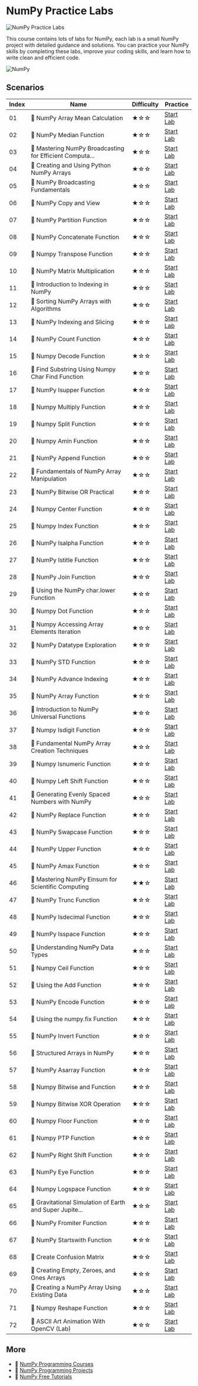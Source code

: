 # NumPy Practice Labs

![NumPy Practice Labs](https://cover-creator.appbot.io/numpy-practice-labs.png)

This course contains lots of labs for NumPy, each lab is a small NumPy project with detailed guidance and solutions. You can practice your NumPy skills by completing these labs, improve your coding skills, and learn how to write clean and efficient code.

![NumPy](https://img.shields.io/badge/NumPy-whitesmoke?style=for-the-badge&logo=numpy)


## Scenarios

|   Index | Name                                                    | Difficulty   | Practice                                                             |
|---------|---------------------------------------------------------|--------------|----------------------------------------------------------------------|
|      01 | 📖 NumPy Array Mean Calculation                          | ★☆☆          | <a target='_blank' href='https://labex.io/labs/86481'>Start Lab</a>  |
|      02 | 📖 NumPy Median Function                                 | ★☆☆          | <a target='_blank' href='https://labex.io/labs/86483'>Start Lab</a>  |
|      03 | 📖 Mastering NumPy Broadcasting for Efficient Computa... | ★☆☆          | <a target='_blank' href='https://labex.io/labs/85702'>Start Lab</a>  |
|      04 | 📖 Creating and Using Python NumPy Arrays                | ★☆☆          | <a target='_blank' href='https://labex.io/labs/86402'>Start Lab</a>  |
|      05 | 📖 NumPy Broadcasting Fundamentals                       | ★☆☆          | <a target='_blank' href='https://labex.io/labs/86412'>Start Lab</a>  |
|      06 | 📖 NumPy Copy and View                                   | ★☆☆          | <a target='_blank' href='https://labex.io/labs/86421'>Start Lab</a>  |
|      07 | 📖 NumPy Partition Function                              | ★☆☆          | <a target='_blank' href='https://labex.io/labs/86489'>Start Lab</a>  |
|      08 | 📖 NumPy Concatenate Function                            | ★☆☆          | <a target='_blank' href='https://labex.io/labs/86420'>Start Lab</a>  |
|      09 | 📖 Numpy Transpose Function                              | ★☆☆          | <a target='_blank' href='https://labex.io/labs/86512'>Start Lab</a>  |
|      10 | 📖 NumPy Matrix Multiplication                           | ★☆☆          | <a target='_blank' href='https://labex.io/labs/86479'>Start Lab</a>  |
|      11 | 📖 Introduction to Indexing in NumPy                     | ★☆☆          | <a target='_blank' href='https://labex.io/labs/85699'>Start Lab</a>  |
|      12 | 📖 Sorting NumPy Arrays with Algorithms                  | ★☆☆          | <a target='_blank' href='https://labex.io/labs/86500'>Start Lab</a>  |
|      13 | 📖 NumPy Indexing and Slicing                            | ★☆☆          | <a target='_blank' href='https://labex.io/labs/86452'>Start Lab</a>  |
|      14 | 📖 NumPy Count Function                                  | ★☆☆          | <a target='_blank' href='https://labex.io/labs/86423'>Start Lab</a>  |
|      15 | 📖 Numpy Decode Function                                 | ★☆☆          | <a target='_blank' href='https://labex.io/labs/86427'>Start Lab</a>  |
|      16 | 📖 Find Substring Using Numpy Char Find Function         | ★☆☆          | <a target='_blank' href='https://labex.io/labs/86437'>Start Lab</a>  |
|      17 | 📖 NumPy Isupper Function                                | ★☆☆          | <a target='_blank' href='https://labex.io/labs/86467'>Start Lab</a>  |
|      18 | 📖 Numpy Multiply Function                               | ★☆☆          | <a target='_blank' href='https://labex.io/labs/86485'>Start Lab</a>  |
|      19 | 📖 Numpy Split Function                                  | ★☆☆          | <a target='_blank' href='https://labex.io/labs/86502'>Start Lab</a>  |
|      20 | 📖 Numpy Amin Function                                   | ★☆☆          | <a target='_blank' href='https://labex.io/labs/86389'>Start Lab</a>  |
|      21 | 📖 NumPy Append Function                                 | ★☆☆          | <a target='_blank' href='https://labex.io/labs/86391'>Start Lab</a>  |
|      22 | 📖 Fundamentals of NumPy Array Manipulation              | ★☆☆          | <a target='_blank' href='https://labex.io/labs/85703'>Start Lab</a>  |
|      23 | 📖 NumPy Bitwise OR Practical                            | ★☆☆          | <a target='_blank' href='https://labex.io/labs/86408'>Start Lab</a>  |
|      24 | 📖 Numpy Center Function                                 | ★☆☆          | <a target='_blank' href='https://labex.io/labs/86416'>Start Lab</a>  |
|      25 | 📖 Numpy Index Function                                  | ★☆☆          | <a target='_blank' href='https://labex.io/labs/86450'>Start Lab</a>  |
|      26 | 📖 NumPy Isalpha Function                                | ★☆☆          | <a target='_blank' href='https://labex.io/labs/86456'>Start Lab</a>  |
|      27 | 📖 NumPy Istitle Function                                | ★☆☆          | <a target='_blank' href='https://labex.io/labs/86466'>Start Lab</a>  |
|      28 | 📖 NumPy Join Function                                   | ★☆☆          | <a target='_blank' href='https://labex.io/labs/86470'>Start Lab</a>  |
|      29 | 📖 Using the NumPy char.lower Function                   | ★☆☆          | <a target='_blank' href='https://labex.io/labs/86477'>Start Lab</a>  |
|      30 | 📖 Numpy Dot Function                                    | ★☆☆          | <a target='_blank' href='https://labex.io/labs/86429'>Start Lab</a>  |
|      31 | 📖 Numpy Accessing Array Elements Iteration              | ★☆☆          | <a target='_blank' href='https://labex.io/labs/86381'>Start Lab</a>  |
|      32 | 📖 NumPy Datatype Exploration                            | ★☆☆          | <a target='_blank' href='https://labex.io/labs/86425'>Start Lab</a>  |
|      33 | 📖 NumPy STD Function                                    | ★☆☆          | <a target='_blank' href='https://labex.io/labs/86508'>Start Lab</a>  |
|      34 | 📖 NumPy Advance Indexing                                | ★☆☆          | <a target='_blank' href='https://labex.io/labs/86385'>Start Lab</a>  |
|      35 | 📖 NumPy Array Function                                  | ★☆☆          | <a target='_blank' href='https://labex.io/labs/86400'>Start Lab</a>  |
|      36 | 📖 Introduction to NumPy Universal Functions             | ★☆☆          | <a target='_blank' href='https://labex.io/labs/85705'>Start Lab</a>  |
|      37 | 📖 Numpy Isdigit Function                                | ★☆☆          | <a target='_blank' href='https://labex.io/labs/86460'>Start Lab</a>  |
|      38 | 📖 Fundamental NumPy Array Creation Techniques           | ★☆☆          | <a target='_blank' href='https://labex.io/labs/85698'>Start Lab</a>  |
|      39 | 📖 Numpy Isnumeric Function                              | ★☆☆          | <a target='_blank' href='https://labex.io/labs/86462'>Start Lab</a>  |
|      40 | 📖 Numpy Left Shift Function                             | ★☆☆          | <a target='_blank' href='https://labex.io/labs/86471'>Start Lab</a>  |
|      41 | 📖 Generating Evenly Spaced Numbers with NumPy           | ★☆☆          | <a target='_blank' href='https://labex.io/labs/86473'>Start Lab</a>  |
|      42 | 📖 NumPy Replace Function                                | ★☆☆          | <a target='_blank' href='https://labex.io/labs/86494'>Start Lab</a>  |
|      43 | 📖 NumPy Swapcase Function                               | ★☆☆          | <a target='_blank' href='https://labex.io/labs/86510'>Start Lab</a>  |
|      44 | 📖 NumPy Upper Function                                  | ★☆☆          | <a target='_blank' href='https://labex.io/labs/86516'>Start Lab</a>  |
|      45 | 📖 NumPy Amax Function                                   | ★☆☆          | <a target='_blank' href='https://labex.io/labs/86387'>Start Lab</a>  |
|      46 | 📖 Mastering NumPy Einsum for Scientific Computing       | ★★☆          | <a target='_blank' href='https://labex.io/labs/4991'>Start Lab</a>   |
|      47 | 📖 NumPy Trunc Function                                  | ★☆☆          | <a target='_blank' href='https://labex.io/labs/86514'>Start Lab</a>  |
|      48 | 📖 NumPy Isdecimal Function                              | ★☆☆          | <a target='_blank' href='https://labex.io/labs/86458'>Start Lab</a>  |
|      49 | 📖 NumPy Isspace Function                                | ★☆☆          | <a target='_blank' href='https://labex.io/labs/86464'>Start Lab</a>  |
|      50 | 📖 Understanding NumPy Data Types                        | ★☆☆          | <a target='_blank' href='https://labex.io/labs/85701'>Start Lab</a>  |
|      51 | 📖 Numpy Ceil Function                                   | ★☆☆          | <a target='_blank' href='https://labex.io/labs/86414'>Start Lab</a>  |
|      52 | 📖 Using the Add Function                                | ★☆☆          | <a target='_blank' href='https://labex.io/labs/86383'>Start Lab</a>  |
|      53 | 📖 NumPy Encode Function                                 | ★☆☆          | <a target='_blank' href='https://labex.io/labs/86433'>Start Lab</a>  |
|      54 | 📖 Using the numpy.fix Function                          | ★☆☆          | <a target='_blank' href='https://labex.io/labs/86439'>Start Lab</a>  |
|      55 | 📖 NumPy Invert Function                                 | ★☆☆          | <a target='_blank' href='https://labex.io/labs/86454'>Start Lab</a>  |
|      56 | 📖 Structured Arrays in NumPy                            | ★☆☆          | <a target='_blank' href='https://labex.io/labs/85704'>Start Lab</a>  |
|      57 | 📖 NumPy Asarray Function                                | ★☆☆          | <a target='_blank' href='https://labex.io/labs/86404'>Start Lab</a>  |
|      58 | 📖 Numpy Bitwise and Function                            | ★☆☆          | <a target='_blank' href='https://labex.io/labs/86406'>Start Lab</a>  |
|      59 | 📖 Numpy Bitwise XOR Operation                           | ★☆☆          | <a target='_blank' href='https://labex.io/labs/86410'>Start Lab</a>  |
|      60 | 📖 Numpy Floor Function                                  | ★☆☆          | <a target='_blank' href='https://labex.io/labs/86441'>Start Lab</a>  |
|      61 | 📖 Numpy PTP Function                                    | ★☆☆          | <a target='_blank' href='https://labex.io/labs/86491'>Start Lab</a>  |
|      62 | 📖 NumPy Right Shift Function                            | ★☆☆          | <a target='_blank' href='https://labex.io/labs/86498'>Start Lab</a>  |
|      63 | 📖 NumPy Eye Function                                    | ★☆☆          | <a target='_blank' href='https://labex.io/labs/86435'>Start Lab</a>  |
|      64 | 📖 Numpy Logspace Function                               | ★☆☆          | <a target='_blank' href='https://labex.io/labs/86475'>Start Lab</a>  |
|      65 | 📖 Gravitational Simulation of Earth and Super Jupite... | ★☆☆          | <a target='_blank' href='https://labex.io/labs/298885'>Start Lab</a> |
|      66 | 📖 NumPy Fromiter Function                               | ★☆☆          | <a target='_blank' href='https://labex.io/labs/86445'>Start Lab</a>  |
|      67 | 📖 NumPy Startswith Function                             | ★☆☆          | <a target='_blank' href='https://labex.io/labs/86506'>Start Lab</a>  |
|      68 | 📖 Create Confusion Matrix                               | ★☆☆          | <a target='_blank' href='https://labex.io/labs/300201'>Start Lab</a> |
|      69 | 📖 Creating Empty, Zeroes, and Ones Arrays               | ★☆☆          | <a target='_blank' href='https://labex.io/labs/86395'>Start Lab</a>  |
|      70 | 📖 Creating a NumPy Array Using Existing Data            | ★☆☆          | <a target='_blank' href='https://labex.io/labs/86398'>Start Lab</a>  |
|      71 | 📖 Numpy Reshape Function                                | ★☆☆          | <a target='_blank' href='https://labex.io/labs/86496'>Start Lab</a>  |
|      72 | 📖 ASCII Art Animation With OpenCV (Lab)                 | ★☆☆          | <a target='_blank' href='https://labex.io/labs/298850'>Start Lab</a> |

## More

- 🔗 [NumPy Programming Courses](https://github.com/labex-labs/awesome-programming-courses)
- 🔗 [NumPy Programming Projects](https://github.com/labex-labs/awesome-programming-projects)
- 🔗 [NumPy Free Tutorials](https://github.com/labex-labs/numpy-free-tutorials)

